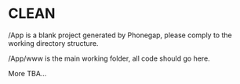 CLEAN
=====

/App is a blank project generated by Phonegap, please comply to the working directory structure.

/App/www is the main working folder, all code should go here.

More TBA...